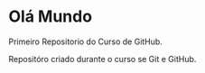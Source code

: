 # Olá Mundo
 Primeiro Repositorio do Curso de GitHub.

 Repositóro criado durante o curso se Git e GitHub. 
